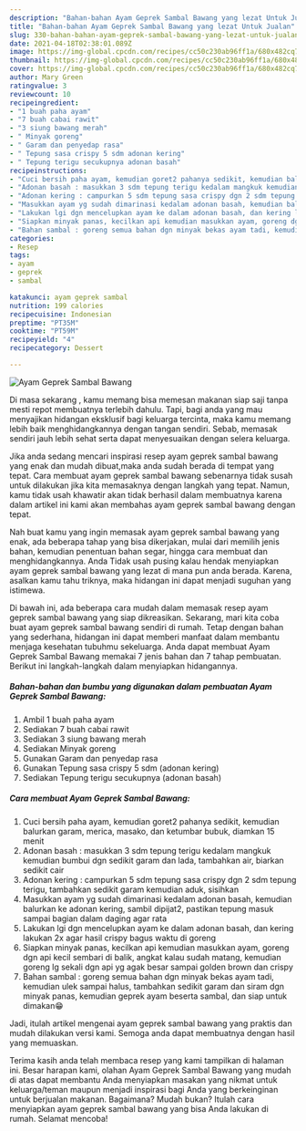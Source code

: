 ```yaml
---
description: "Bahan-bahan Ayam Geprek Sambal Bawang yang lezat Untuk Jualan"
title: "Bahan-bahan Ayam Geprek Sambal Bawang yang lezat Untuk Jualan"
slug: 330-bahan-bahan-ayam-geprek-sambal-bawang-yang-lezat-untuk-jualan
date: 2021-04-18T02:38:01.089Z
image: https://img-global.cpcdn.com/recipes/cc50c230ab96ff1a/680x482cq70/ayam-geprek-sambal-bawang-foto-resep-utama.jpg
thumbnail: https://img-global.cpcdn.com/recipes/cc50c230ab96ff1a/680x482cq70/ayam-geprek-sambal-bawang-foto-resep-utama.jpg
cover: https://img-global.cpcdn.com/recipes/cc50c230ab96ff1a/680x482cq70/ayam-geprek-sambal-bawang-foto-resep-utama.jpg
author: Mary Green
ratingvalue: 3
reviewcount: 10
recipeingredient:
- "1 buah paha ayam"
- "7 buah cabai rawit"
- "3 siung bawang merah"
- " Minyak goreng"
- " Garam dan penyedap rasa"
- " Tepung sasa crispy 5 sdm adonan kering"
- " Tepung terigu secukupnya adonan basah"
recipeinstructions:
- "Cuci bersih paha ayam, kemudian goret2 pahanya sedikit, kemudian balurkan garam, merica, masako, dan ketumbar bubuk, diamkan 15 menit"
- "Adonan basah : masukkan 3 sdm tepung terigu kedalam mangkuk kemudian bumbui dgn sedikit garam dan lada, tambahkan air, biarkan sedikit cair"
- "Adonan kering : campurkan 5 sdm tepung sasa crispy dgn 2 sdm tepung terigu, tambahkan sedikit garam kemudian aduk, sisihkan"
- "Masukkan ayam yg sudah dimarinasi kedalam adonan basah, kemudian balurkan ke adonan kering, sambil dipijat2, pastikan tepung masuk sampai bagian dalam daging agar rata"
- "Lakukan lgi dgn mencelupkan ayam ke dalam adonan basah, dan kering lakukan 2x agar hasil crispy bagus waktu di goreng"
- "Siapkan minyak panas, kecilkan api kemudian masukkan ayam, goreng dgn api kecil sembari di balik, angkat kalau sudah matang, kemudian goreng lg sekali dgn api yg agak besar sampai golden brown dan crispy"
- "Bahan sambal : goreng semua bahan dgn minyak bekas ayam tadi, kemudian ulek sampai halus, tambahkan sedikit garam dan siram dgn minyak panas, kemudian geprek ayam beserta sambal, dan siap untuk dimakan😁"
categories:
- Resep
tags:
- ayam
- geprek
- sambal

katakunci: ayam geprek sambal 
nutrition: 199 calories
recipecuisine: Indonesian
preptime: "PT35M"
cooktime: "PT59M"
recipeyield: "4"
recipecategory: Dessert

---
```



![Ayam Geprek Sambal Bawang](https://img-global.cpcdn.com/recipes/cc50c230ab96ff1a/680x482cq70/ayam-geprek-sambal-bawang-foto-resep-utama.jpg)

Di masa  sekarang , kamu memang bisa memesan makanan siap saji tanpa mesti repot membuatnya terlebih dahulu. Tapi, bagi anda yang mau menyajikan hidangan eksklusif bagi keluarga tercinta, maka kamu memang lebih baik menghidangkannya dengan tangan sendiri. Sebab, memasak sendiri jauh lebih sehat serta dapat menyesuaikan dengan selera keluarga.

Jika anda sedang mencari inspirasi resep ayam geprek sambal bawang yang enak dan mudah dibuat,maka anda sudah berada di tempat yang tepat. Cara membuat ayam geprek sambal bawang  sebenarnya tidak susah untuk dilakukan jika kita memasaknya dengan langkah yang tepat. Namun, kamu tidak usah khawatir akan tidak berhasil dalam membuatnya 
karena dalam artikel ini kami akan membahas ayam geprek sambal bawang dengan tepat.  



Nah buat kamu yang ingin memasak ayam geprek sambal bawang yang enak, ada beberapa tahap yang bisa dikerjakan, mulai dari memilih jenis bahan, kemudian penentuan bahan segar, hingga cara membuat dan menghidangkannya. Anda Tidak usah pusing kalau hendak menyiapkan ayam geprek sambal bawang yang lezat di mana pun anda berada. Karena, asalkan kamu  tahu triknya, maka hidangan ini dapat menjadi suguhan yang istimewa.

Di bawah ini, ada beberapa cara mudah dalam memasak resep ayam geprek sambal bawang yang siap dikreasikan. Sekarang, mari kita coba buat ayam geprek sambal bawang sendiri di rumah. Tetap dengan bahan yang sederhana, hidangan ini dapat memberi manfaat dalam membantu menjaga kesehatan tubuhmu sekeluarga. Anda dapat membuat Ayam Geprek Sambal Bawang memakai 7 jenis bahan dan 7 tahap pembuatan. Berikut ini langkah-langkah dalam menyiapkan hidangannya.

<!--inarticleads1-->

##### Bahan-bahan dan bumbu yang digunakan dalam pembuatan Ayam Geprek Sambal Bawang:

1. Ambil 1 buah paha ayam
1. Sediakan 7 buah cabai rawit
1. Sediakan 3 siung bawang merah
1. Sediakan  Minyak goreng
1. Gunakan  Garam dan penyedap rasa
1. Gunakan  Tepung sasa crispy 5 sdm (adonan kering)
1. Sediakan  Tepung terigu secukupnya (adonan basah)




<!--inarticleads2-->

##### Cara membuat Ayam Geprek Sambal Bawang:

1. Cuci bersih paha ayam, kemudian goret2 pahanya sedikit, kemudian balurkan garam, merica, masako, dan ketumbar bubuk, diamkan 15 menit
1. Adonan basah : masukkan 3 sdm tepung terigu kedalam mangkuk kemudian bumbui dgn sedikit garam dan lada, tambahkan air, biarkan sedikit cair
1. Adonan kering : campurkan 5 sdm tepung sasa crispy dgn 2 sdm tepung terigu, tambahkan sedikit garam kemudian aduk, sisihkan
1. Masukkan ayam yg sudah dimarinasi kedalam adonan basah, kemudian balurkan ke adonan kering, sambil dipijat2, pastikan tepung masuk sampai bagian dalam daging agar rata
1. Lakukan lgi dgn mencelupkan ayam ke dalam adonan basah, dan kering lakukan 2x agar hasil crispy bagus waktu di goreng
1. Siapkan minyak panas, kecilkan api kemudian masukkan ayam, goreng dgn api kecil sembari di balik, angkat kalau sudah matang, kemudian goreng lg sekali dgn api yg agak besar sampai golden brown dan crispy
1. Bahan sambal : goreng semua bahan dgn minyak bekas ayam tadi, kemudian ulek sampai halus, tambahkan sedikit garam dan siram dgn minyak panas, kemudian geprek ayam beserta sambal, dan siap untuk dimakan😁




Jadi, itulah artikel mengenai  ayam geprek sambal bawang  yang praktis dan mudah dilakukan versi kami. Semoga anda dapat membuatnya dengan hasil yang memuaskan. 

Terima kasih anda telah membaca resep yang kami tampilkan di halaman ini. Besar harapan kami, olahan  Ayam Geprek Sambal Bawang yang mudah di atas dapat membantu Anda menyiapkan masakan yang nikmat untuk keluarga/teman maupun menjadi inspirasi bagi Anda yang berkeinginan untuk berjualan makanan. Bagaimana? Mudah bukan? Itulah cara menyiapkan ayam geprek sambal bawang yang bisa Anda lakukan di rumah. Selamat mencoba!

